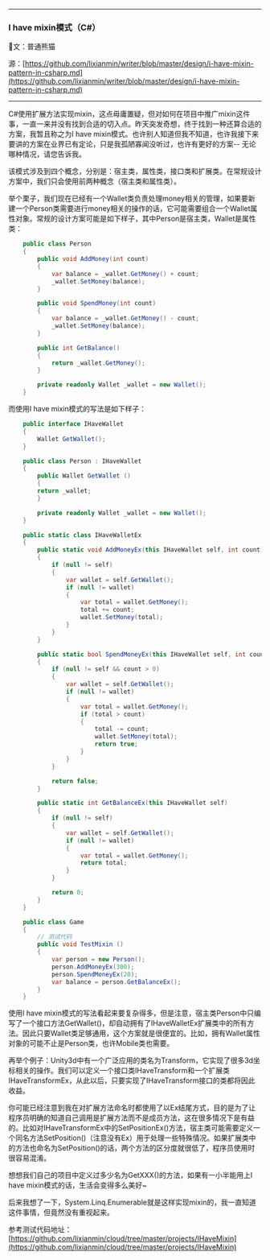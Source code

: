 
---

### I have mixin模式（C\#）

文：普通熊猫

源：[https://github.com/lixianmin/writer/blob/master/design/i-have-mixin-pattern-in-csharp.md](https://github.com/lixianmin/writer/blob/master/design/i-have-mixin-pattern-in-csharp.md)

---

C\#使用扩展方法实现mixin，这点毋庸置疑，但对如何在项目中推广mixin这件事，一直一来并没有找到合适的切入点。昨天突发奇想，终于找到一种还算合适的方案，我暂且称之为I have mixin模式。也许别人知道但我不知道，也许我接下来要讲的方案在业界已有定论，只是我孤陋寡闻没听过，也许有更好的方案-- 无论哪种情况，请您告诉我。

该模式涉及到四个概念，分别是：宿主类，属性类，接口类和扩展类。在常规设计方案中，我们只会使用前两种概念（宿主类和属性类）。

举个栗子，我们现在已经有一个Wallet类负责处理money相关的管理，如果要新建一个Person类需要进行money相关的操作的话，它可能需要组合一个Wallet属性对象。常规的设计方案可能是如下样子，其中Person是宿主类，Wallet是属性类：

```csharp
    public class Person
    {
        public void AddMoney(int count)
        {
            var balance = _wallet.GetMoney() + count;
            _wallet.SetMoney(balance);
        }

        public void SpendMoney(int count)
        {
            var balance = _wallet.GetMoney() - count;
            _wallet.SetMoney(balance);
        }

        public int GetBalance()
        {
            return _wallet.GetMoney();
        }

        private readonly Wallet _wallet = new Wallet();
    }
```

而使用I have mixin模式的写法是如下样子：

```csharp
    public interface IHaveWallet
    {
        Wallet GetWallet();
    }

    public class Person : IHaveWallet
    {
        public Wallet GetWallet ()
        {
        return _wallet;
        }

        private readonly Wallet _wallet = new Wallet();
    }

    public static class IHaveWalletEx
    {
        public static void AddMoneyEx(this IHaveWallet self, int count)
        {
            if (null != self)
            {
                var wallet = self.GetWallet();
                if (null != wallet)
                {
                    var total = wallet.GetMoney();
                    total += count;
                    wallet.SetMoney(total);
                }
            }
        }

        public static bool SpendMoneyEx(this IHaveWallet self, int count)
        {
            if (null != self && count > 0)
            {
                var wallet = self.GetWallet();
                if (null != wallet)
                {
                    var total = wallet.GetMoney();
                    if (total > count)
                    {
                        total -= count;
                        wallet.SetMoney(total);
                        return true;
                    }
                }
            }

            return false;
        }

        public static int GetBalanceEx(this IHaveWallet self)
        {
            if (null != self)
            {
                var wallet = self.GetWallet();
                if (null != wallet)
                {
                    var total = wallet.GetMoney();
                    return total;
                }
            }

            return 0;
        }
    }

    public class Game
    {
        // 测试代码  
        public void TestMixin ()
        {
            var person = new Person();
            person.AddMoneyEx(300);
            person.SpendMoneyEx(20);
            var balance = person.GetBalanceEx();
        }
    }
```

使用I have mixin模式的写法看起来要复杂得多，但是注意，宿主类Person中只编写了一个接口方法GetWallet\(\)，却自动拥有了IHaveWalletEx扩展类中的所有方法。因此只要Wallet类足够通用，这个方案就是很便宜的。比如，拥有Wallet属性对象的可能不止是Person类，也许Mobile类也需要。

再举个例子：Unity3d中有一个广泛应用的类名为Transform，它实现了很多3d坐标相关的操作。我们可以定义一个接口类IHaveTransform和一个扩展类IHaveTransformEx，从此以后，只要实现了IHaveTransform接口的类都将因此收益。

你可能已经注意到我在对扩展方法命名时都使用了以Ex结尾方式，目的是为了让程序员明确的知道自己调用是扩展方法而不是成员方法，这在很多情况下是有益的。比如对IHaveTransformEx中的SetPositionEx\(\)方法，宿主类可能需要定义一个同名方法SetPosition\(\)（注意没有Ex）用于处理一些特殊情况。如果扩展类中的方法也命名为SetPosition\(\)的话，两个方法的区分度就很低了，程序员使用时很容易混淆。

想想我们自己的项目中定义过多少名为GetXXX\(\)的方法，如果有一小半能用上I have mixin模式的话，生活会变得多么美好~

后来我想了一下，System.Linq.Enumerable就是这样实现mixin的，我一直知道这件事情，但竟然没有重视起来。

参考测试代码地址：[https://github.com/lixianmin/cloud/tree/master/projects/IHaveMixin](https://github.com/lixianmin/cloud/tree/master/projects/IHaveMixin)

